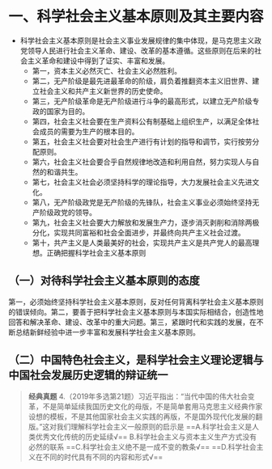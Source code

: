# 一、科学社会主义基本原则及其主要内容
- 科学社会主义基本原则是社会主义事业发展规律的集中体现，是马克思主义政党领导人民进行社会主义革命、建设、改革的基本遵循。这些原则在后来的社会主义革命和建设中得到了证实、丰富和发展。
	- 第一，资本主义必然灭亡、社会主义必然胜利。
	- 第二，无产阶级是最先进最革命的阶级，肩负着推翻资本主义旧世界、建立社会主义和共产主义新世界的历史使命。
	- 第三，无产阶级革命是无产阶级进行斗争的最高形式，以建立无产阶级专政的国家为目的。
	- 第四，社会主义社会要在生产资料公有制基础上组织生产，以满足全体社会成员的需要为生产的根本目的。
	- 第五，社会主义社会要对社会生产进行有计划的指导和调节，实行按劳分配原则。
	- 第六，社会主义社会要合乎自然规律地改造和利用自然，努力实现人与自然的和谐共生。
	- 第七，社会主义社会必须坚持科学的理论指导，大力发展社会主义先进文化。
	- 第八，无产阶级政党是无产阶级的先锋队，社会主义事业必须始终坚持无产阶级政党的领导。
	- 第九，社会主义社会要大力解放和发展生产力，逐步消灭剥削和消除两极分化，实现共同富裕和社会全面进步，并最终向共产主义社会过渡。
	- 第十，共产主义是人类最美好的社会，实现共产主义是共产党人的最高理想。正确把握科学社会主义基本原则
## （一）对待科学社会主义基本原则的态度
第一，必须始终坚持科学社会主义基本原则，反对任何背离科学社会主义基本原则的错误倾向。第二，要善于把科学社会主义基本原则与本国实际相结合，创造性地回答和解决革命、建设、改革中的重大问题。第三，紧跟时代和实践的发展，在不断总结新鲜经验中进一步丰富和发展科学社会主义基本原则。
## （二）中国特色社会主义，是科学社会主义理论逻辑与中国社会发展历史逻辑的辩证统一
>**经典真题**
4.（2019年多选第21题）习近平指出：“当代中国的伟大社会变革，不是简单延续我国历史文化的母版，不是简单套用马克思主义经典作家设想的模板，不是其他国家社会主义实践的再版，不是国外现代化发展的翻版。”这对我们理解科学社会主义一般原则的启示是
==A.科学社会主义是人类优秀文化传统的历史延续√==
B.科学社会主义与资本主义生产方式没有必然的联系
==C.科学社会主义绝不是一成不变的教条√==
==D.科学社会主义在不同的时代具有不同的内容和形式√==